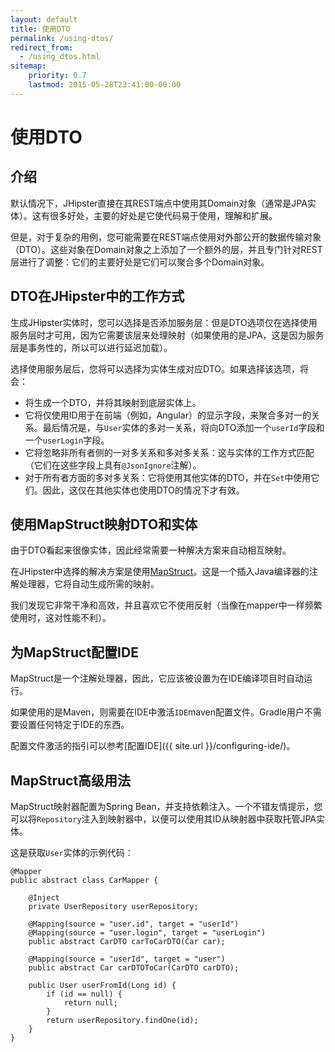 ```yaml
---
layout: default
title: 使用DTO
permalink: /using-dtos/
redirect_from:
  - /using_dtos.html
sitemap:
    priority: 0.7
    lastmod: 2015-05-28T23:41:00-00:00
---
```


# <i class="fa fa-briefcase"></i> 使用DTO

## 介绍

默认情况下，JHipster直接在其REST端点中使用其Domain对象（通常是JPA实体）。这有很多好处，主要的好处是它使代码易于使用，理解和扩展。

但是，对于复杂的用例，您可能需要在REST端点使用对外部公开的数据传输对象（DTO）。这些对象在Domain对象之上添加了一个额外的层，并且专门针对REST层进行了调整：它们的主要好处是它们可以聚合多个Domain对象。

## DTO在JHipster中的工作方式

生成JHipster实体时，您可以选择是否添加服务层：但是DTO选项仅在选择使用服务层时才可用，因为它需要该层来处理映射（如果使用的是JPA，这是因为服务层是事务性的，所以可以进行延迟加载）。

选择使用服务层后，您将可以选择为实体生成对应DTO。如果选择该选项，将会：

- 将生成一个DTO，并将其映射到底层实体上。
- 它将仅使用ID用于在前端（例如，Angular）的显示字段，来聚合多对一的关系。最后情况是，与`User`实体的多对一关系，将向DTO添加一个`userId`字段和一个`userLogin`字段。
- 它将忽略非所有者侧的一对多关系和多对多关系：这与实体的工作方式匹配（它们在这些字段上具有`@JsonIgnore`注解）。
- 对于所有者方面的多对多关系：它将使用其他实体的DTO，并在`Set`中使用它们。因此，这仅在其他实体也使用DTO的情况下才有效。

## 使用MapStruct映射DTO和实体

由于DTO看起来很像实体，因此经常需要一种解决方案来自动相互映射。

在JHipster中选择的解决方案是使用[MapStruct](http://mapstruct.org/)。这是一个插入Java编译器的注解处理器，它将自动生成所需的映射。

我们发现它非常干净和高效，并且喜欢它不使用反射（当像在mapper中一样频繁使用时，这对性能不利）。

## 为MapStruct配置IDE

MapStruct是一个注解处理器，因此，它应该被设置为在IDE编译项目时自动运行。

如果使用的是Maven，则需要在IDE中激活`IDE`maven配置文件。Gradle用户不需要设置任何特定于IDE的东西。

配置文件激活的指引可以参考[配置IDE]({{ site.url }}/configuring-ide/)。

## MapStruct高级用法

MapStruct映射器配置为Spring Bean，并支持依赖注入。一个不错友情提示，您可以将`Repository`注入到映射器中，以便可以使用其ID从映射器中获取托管JPA实体。

这是获取`User`实体的示例代码：

    @Mapper
    public abstract class CarMapper {

        @Inject
        private UserRepository userRepository;

        @Mapping(source = "user.id", target = "userId")
        @Mapping(source = "user.login", target = "userLogin")
        public abstract CarDTO carToCarDTO(Car car);

        @Mapping(source = "userId", target = "user")
        public abstract Car carDTOToCar(CarDTO carDTO);

        public User userFromId(Long id) {
            if (id == null) {
                return null;
            }
            return userRepository.findOne(id);
        }
    }
